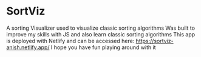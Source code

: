 # SortViz
A sorting Visualizer used to visualize classic sorting algorithms 
Was built to improve my skills with JS and also learn classic sorting algorithms
This app is deployed with Netlify and can be accessed here: https://sortviz-anish.netlify.app/
I hope you have fun playing around with it
